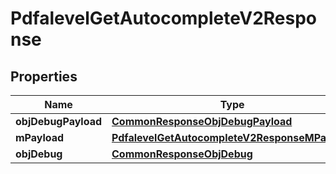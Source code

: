 
# PdfalevelGetAutocompleteV2Response

## Properties
| Name | Type | Description | Notes |
| ------------ | ------------- | ------------- | ------------- |
| **objDebugPayload** | [**CommonResponseObjDebugPayload**](CommonResponseObjDebugPayload.md) |  |  |
| **mPayload** | [**PdfalevelGetAutocompleteV2ResponseMPayload**](PdfalevelGetAutocompleteV2ResponseMPayload.md) |  |  |
| **objDebug** | [**CommonResponseObjDebug**](CommonResponseObjDebug.md) |  |  [optional] |



